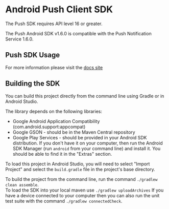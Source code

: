 Android Push Client SDK
=======================

The Push SDK requires API level 16 or greater.

The Push Android SDK v1.6.0 is compatible with the Push Notification Service 1.6.0.

Push SDK Usage
--------------

For more information please visit the [docs site](http://docs.pivotal.io/mobile/push/android/)

Building the SDK
----------------

You can build this project directly from the command line using Gradle or in Android Studio.

The library depends on the following libraries:

 * Google Android Application Compatibility (com.android.support:appcompat)
 * Google GSON - should be in the Maven Central repository
 * Google Play Services - should be provided in your Android SDK distribution. If you don't have it on your computer,
                          then run the Android SDK Manager (run `android` from your command line) and install it.  You
                          should be able to find it in the "Extras" section.

To load this project in Android Studio, you will need to select "Import Project" and select the `build.gradle` file in
the project's base directory.

To build the project from the command line, run the command `./gradlew clean assemble`.  
To load the SDK into your local maven use `./gradlew uploadArchives`
If you have a device connected to your computer then you can also run the unit test suite with the command `./gradlew connectedCheck`.


